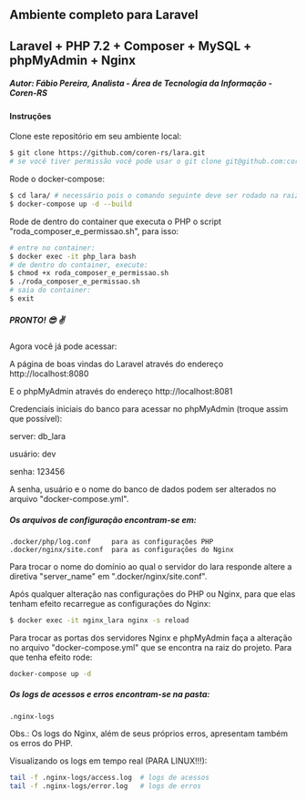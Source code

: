 ## Ambiente completo para Laravel
##  Laravel + PHP 7.2 + Composer + MySQL + phpMyAdmin + Nginx
##### Autor: Fábio Pereira, Analista - Área de Tecnologia da Informação - Coren-RS

#### Instruções

Clone este repositório em seu ambiente local:
```bash
$ git clone https://github.com/coren-rs/lara.git
# se você tiver permissão você pode usar o git clone git@github.com:coren-rs/lara.git
```
Rode o docker-compose:
```bash
$ cd lara/ # necessário pois o comando seguinte deve ser rodado na raiz do projeto
$ docker-compose up -d --build
```

Rode de dentro do container que executa o PHP o script "roda_composer_e_permissao.sh", para isso:

```bash
# entre no container:
$ docker exec -it php_lara bash 
# de dentro do container, execute:
$ chmod +x roda_composer_e_permissao.sh
$ ./roda_composer_e_permissao.sh
# saia do container:
$ exit
```

##### PRONTO! :sunglasses: :v:

Agora você já pode acessar:

A página de boas vindas do Laravel através do endereço http://localhost:8080

E o phpMyAdmin através do endereço http://localhost:8081

Credenciais iniciais do banco para acessar no phpMyAdmin (troque assim que possível):

server: db_lara

usuário: dev

senha: 123456

A senha, usuário e o nome do banco de dados podem ser alterados no arquivo "docker-compose.yml". 

##### Os arquivos de configuração encontram-se em:

```
.docker/php/log.conf     para as configurações PHP
.docker/nginx/site.conf  para as configurações do Nginx
```

Para trocar o nome do domínio ao qual o servidor do lara responde altere a diretiva "server_name" em ".docker/nginx/site.conf".

Após qualquer alteração nas configurações do PHP ou Nginx, para que elas tenham efeito recarregue as configurações do Nginx:
```bash
$ docker exec -it nginx_lara nginx -s reload
```

Para trocar as portas dos servidores Nginx e phpMyAdmin faça a alteração no arquivo "docker-compose.yml" que se encontra na raiz do projeto. Para que tenha efeito rode:
```bash
docker-compose up -d
```

##### Os logs de acessos e erros encontram-se na pasta:
```
.nginx-logs
```
Obs.: Os logs do Nginx, além de seus próprios erros, apresentam também os erros do PHP.

Visualizando os logs em tempo real (PARA LINUX!!!):
```bash
tail -f .nginx-logs/access.log  # logs de acessos
tail -f .nginx-logs/error.log   # logs de erros
```
